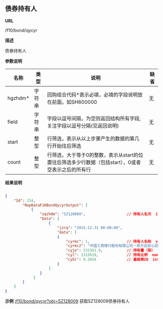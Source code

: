 
## 债券持有人    

**URL**

/f10/bond/qycyr

**描述**

债券持有人    

**参数说明**

|名称|类型|说明|缺省|
| -------- | -------- | -------- | -------- |
|hgzhdm\*|字符串|回购组合代码\*表示必填，必填的字段说明放在前面。如SH600000|无|
|field|字符串|字段以逗号间隔，为空则返回结构所有字段,关注字段以逗号分隔(见返回说明)|无|
|start|整型|行筛选，表示从以上步骤产生的数据的第几行开始往后筛选|无|
|count|整型|行筛选，大于等于0的整数，表示从start的位置往后筛选多少行数据（包括start），0或者空表示之后的所有行|无|


**结果说明**

```json

{
	"Id": 234,
        "RepDataF10BondQycyrOutput": [
            {
                "zqzhdm": "SZ128009",					// 持有人名次  int 
                "Data": [
                    {
                        "jzrq": "2015-12-31 00:00:00",
                        "data": [
                        {
                            "cyrmc": 1,					// 持有人名称  varchar(100)
                            "cyrmc2": "中国工商银行股份有限公司－易方达安心回报债券型证券投资基金",// 持有人名称  varchar(100)
                            "cyje": 231561.9,			// 持有量（张）  numeric(19,0)
                            "cyl": 2315619,				// 持有比例  numeric(19,4)
                            "cybl": 9.2654				// 基础表ID  int
                        }
                    ]
                }
             ]
        }
	]
}
```

**示例**
[/f10/bond/qycyr?obj=SZ128009]($APIHOST$/f10/bond/qycyr?obj=SZ128009)
获取SZ128009债券持有人 
